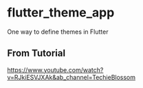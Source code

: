 # flutter_theme_app

One way to define themes in Flutter

## From Tutorial

https://www.youtube.com/watch?v=RJkiESVJXAk&ab_channel=TechieBlossom